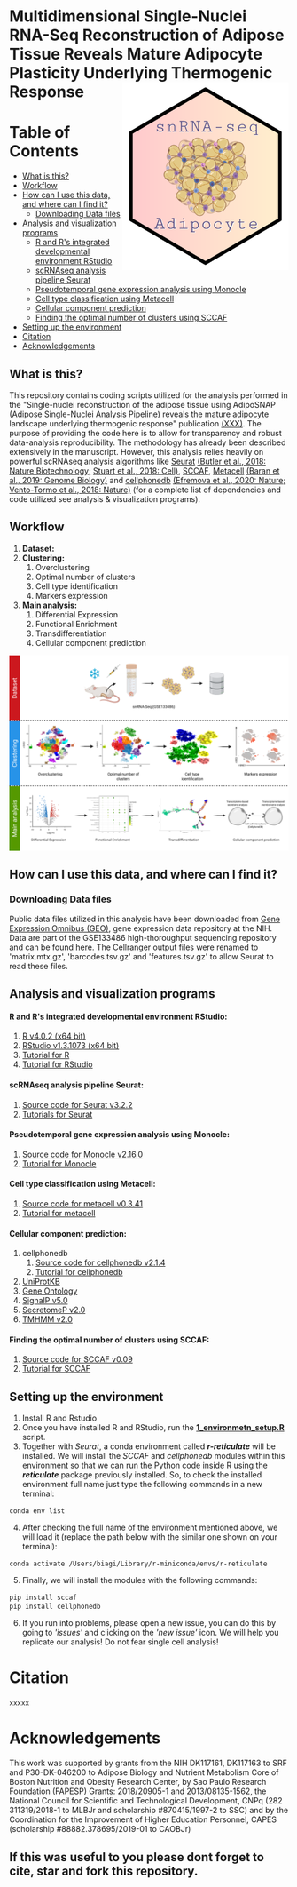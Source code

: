 # Multidimensional Single-Nuclei RNA-Seq Reconstruction of Adipose Tissue Reveals Mature Adipocyte Plasticity Underlying Thermogenic Response <img src="Logo.png" align="right" width="300" />

# Table of Contents
- [What is this?](#what-is-this)
- [Workflow](#workflow)
- [How can I use this data, and where can I find it?](#how-can-i-use-this-data-and-where-can-i-find-it)
	- [Downloading Data files](#downloading-data-files)
- [Analysis and visualization programs](#analysis-and-visualization-programs)
	- [R and R's integrated developmental environment RStudio](#r-and-rs-integrated-developmental-environment-rstudio)
	- [scRNAseq analysis pipeline Seurat](#scrnaseq-analysis-pipeline-seurat)
	- [Pseudotemporal gene expression analysis using Monocle](#pseudotemporal-gene-expression-analysis-using-monocle)
	- [Cell type classification using Metacell](#cell-type-classification-using-metacell)
	- [Cellular component prediction](#cellular-component-prediction)
	- [Finding the optimal number of clusters using SCCAF](#finding-the-optimal-number-of-clusters-using-sccaf)
- [Setting up the environment](#setting-up-the-environment)
- [Citation](#citation)
- [Acknowledgements](#acknowledgements)


## What is this?
This repository contains coding scripts utilized for the analysis performed in the "Single-nuclei reconstruction of the adipose tissue using AdipoSNAP (Adipose Single-Nuclei Analysis Pipeline) reveals the mature adipocyte landscape underlying thermogenic response" publication [(XXX)](XXX). The purpose of providing the code here is to allow for transparency and robust data-analysis reproducibility. The methodology has already been described extensively in the manuscript. However, this analysis relies heavily on powerful scRNAseq analysis algorithms like [Seurat](https://satijalab.org/seurat/) [(Butler et al., 2018: Nature Biotechnology;](https://www.nature.com/articles/nbt.4096) [Stuart et al., 2018: Cell)](https://www.sciencedirect.com/science/article/pii/S0092867419305598?via%3Dihub), [SCCAF](https://github.com/SCCAF/sccaf), [Metacell](https://tanaylab.github.io/metacell/) [(Baran et al., 2019: Genome Biology)](https://genomebiology.biomedcentral.com/articles/10.1186/s13059-019-1812-2) and [cellphonedb](https://www.cellphonedb.org) [(Efremova et al., 2020: Nature;](https://www.nature.com/articles/s41596-020-0292-x) [Vento-Tormo et al., 2018: Nature)](https://www.nature.com/articles/s41586-018-0698-6) (for a complete list of dependencies and code utilized see analysis & visualization programs).


## Workflow
1. **Dataset:**
2. **Clustering:**
    1. Overclustering
    2. Optimal number of clusters
    3. Cell type identification
    4. Markers expression
3. **Main analysis:**
    1. Differential Expression
    2. Functional Enrichment
    3. Transdifferentiation
    4. Cellular component prediction
    
<img src="Workflow.png" align="center">


## How can I use this data, and where can I find it?
### Downloading Data files
Public data files utilized in this analysis have been downloaded from [Gene Expression Omnibus (GEO)](https://www.ncbi.nlm.nih.gov/geo/), gene expression data repository at the NIH. Data are part of the GSE133486 high-thoroughput sequencing repository and can be found [here](https://www.ncbi.nlm.nih.gov/geo/query/acc.cgi?acc=GSE133486). The Cellranger output files were renamed to 'matrix.mtx.gz', 'barcodes.tsv.gz' and 'features.tsv.gz' to allow Seurat to read these files.


## Analysis and visualization programs
#### R and R's integrated developmental environment RStudio:
1. [R v4.0.2 (x64 bit)](https://cran.r-project.org/bin/macosx/base/)
2. [RStudio v1.3.1073 (x64 bit)](https://www.rstudio.com/products/rstudio/download/)
4. [Tutorial for R](https://cran.r-project.org/doc/manuals/r-release/R-intro.html)
5. [Tutorial for RStudio](https://resources.rstudio.com/)
#### scRNAseq analysis pipeline Seurat:
1. [Source code for Seurat v3.2.2](https://cran.r-project.org/web/packages/Seurat/index.html)
2. [Tutorials for Seurat](https://satijalab.org/seurat/)
#### Pseudotemporal gene expression analysis using Monocle:
1. [Source code for Monocle v2.16.0](https://bioconductor.org/packages/release/bioc/html/monocle.html)
2. [Tutorial for Monocle](http://cole-trapnell-lab.github.io/monocle-release/docs/#constructing-single-cell-trajectories)
#### Cell type classification using Metacell:
1. [Source code for metacell v0.3.41](https://github.com/tanaylab/metacell/releases/tag/v0.3.41)
2. [Tutorial for metacell](https://tanaylab.github.io/metacell/)
#### Cellular component prediction:
1. cellphonedb
    1. [Source code for cellphonedb v2.1.4](https://github.com/Teichlab/cellphonedb/releases/tag/v2.1.4)
    2. [Tutorial for cellphonedb](https://github.com/Teichlab/cellphonedb)
2. [UniProtKB](https://www.uniprot.org/uniprot/)
3. [Gene Ontology](http://geneontology.org/)
4. [SignalP v5.0](http://www.cbs.dtu.dk/services/SignalP/)
5. [SecretomeP v2.0](http://www.cbs.dtu.dk/services/SecretomeP/)
6. [TMHMM v2.0](http://www.cbs.dtu.dk/services/TMHMM/)
#### Finding the optimal number of clusters using SCCAF:
1. [Source code for SCCAF v0.09](https://github.com/SCCAF/sccaf/releases/tag/0.09)
2. [Tutorial for SCCAF](https://github.com/SCCAF/sccaf)


## Setting up the environment
1. Install R and Rstudio
2. Once you have installed R and RStudio, run the [**1_environmetn_setup.R**](https://github.com/cbiagii/AdipoSNAP/blob/master/1_environment_setup.R) script.
3. Together with *Seurat*, a conda environment called ***r-reticulate*** will be installed. We will install the *SCCAF* and *cellphonedb* modules within this environment so that we can run the Python code inside R using the ***reticulate*** package previously installed. So, to check the installed environment full name just type the following commands in a new terminal:
```
conda env list
```
4. After checking the full name of the environment mentioned above, we will load it (replace the path below with the similar one shown on your terminal):
```
conda activate /Users/biagi/Library/r-miniconda/envs/r-reticulate
```
5. Finally, we will install the modules with the following commands:
```
pip install sccaf
pip install cellphonedb
```
6. If you run into problems, please open a new issue, you can do this by going to *'issues'* and clicking on the *'new issue'* icon. We will help you replicate our analysis! Do not fear single cell analysis!


# Citation
`xxxxx`
<!---
Qadir, M.M.F., Alvarez-Cubela, S., Klein, D., Van Dijk, J., Anquela, R.M., Lanzoni, G., Sadiq, S., Moreno-Hernandez, Y.B., Navarro-Rubio, B., Garcia, M.T., Diaz, A., Johnson, K., Sant, D., Ricordi, C., Griswold, T., Pastori, R.L., Dominguez-bendala, J. (2020) Proceedings of the National Academy of Sciences. Single cell resolution analysis of the human pancreatic ductal progenitor cell niche. Apr 2020, 201918314; DOI: 10.1073/pnas.1918314117
--->


# Acknowledgements
This work was supported by grants from the NIH DK117161, DK117163 to SRF and P30-DK-046200 to Adipose Biology and Nutrient Metabolism Core of Boston Nutrition and Obesity Research Center, by Sao Paulo Research Foundation (FAPESP) Grants: 2018/20905-1 and 2013/08135-1562, the National Council for Scientific and Technological Development, CNPq (282 311319/2018-1 to MLBJr and scholarship #870415/1997-2 to SSC) and by the Coordination  for  the  Improvement  of  Higher  Education  Personnel, CAPES (scholarship #88882.378695/2019-01 to CAOBJr)


## If this was useful to you please dont forget to cite, star and fork this repository.
